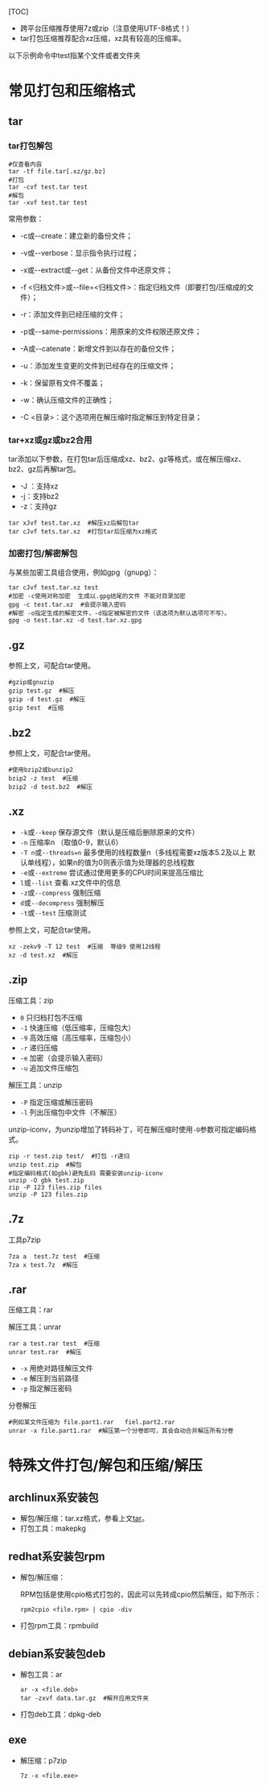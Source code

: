 [TOC]

- 跨平台压缩推荐使用7z或zip（注意使用UTF-8格式！）
- tar打包压缩推荐配合xz压缩，xz具有较高的压缩率。

以下示例命令中test指某个文件或者文件夹

# 常见打包和压缩格式

## tar

### tar打包解包

```shell
#仅查看内容
tar -tf file.tar[.xz/gz.bz]
#打包
tar -cvf test.tar test
#解包
tar -xvf test.tar test
```

常用参数：

- -c或--create：建立新的备份文件；

- -v或--verbose：显示指令执行过程；

- -x或--extract或--get：从备份文件中还原文件；

- -f <归档文件>或--file=<归档文件>：指定归档文件（即要打包/压缩成的文件）；

- -r：添加文件到已经压缩的文件；

- -p或--same-permissions：用原来的文件权限还原文件；

- -A或--catenate：新增文件到以存在的备份文件；

- -u：添加发生变更的文件到已经存在的压缩文件；

- -k：保留原有文件不覆盖；

- -w：确认压缩文件的正确性；

- -C <目录>：这个选项用在解压缩时指定解压到特定目录；

### tar+xz或gz或bz2合用

tar添加以下参数，在打包tar后压缩成xz、bz2、gz等格式，或在解压缩xz、bz2、gz后再解tar包。

- -J ：支持xz
- -j：支持bz2
- -z：支持gz

```shell
tar xJvf test.tar.xz  #解压xz后解包tar
tar cJvf tets.tar.xz  #打包tar后压缩为xz格式
```

### 加密打包/解密解包

与某些加密工具组合使用，例如gpg（gnupg）：

```shell
tar cJvf test.tar.xz test
#加密 -c使用对称加密  生成以.gpg结尾的文件 不能对目录加密
gpg -c test.tar.xz  #会提示输入密码
#解密 -o指定生成的解密文件，-d指定被解密的文件（该选项为默认选项可不写）。
gpg -o test.tar.xz -d test.tar.xz.gpg
```

## .gz

参照上文，可配合tar使用。

```shell
#gzip或gnuzip
gzip test.gz  #解压
gzip -d test.gz  #解压
gzip test  #压缩
```

## .bz2

参照上文，可配合tar使用。

```shell
#使用bzip2或bunzip2
bzip2 -z test  #压缩
bzip2 -d test.bz2  #解压
```

## .xz

- `-k`或`--keep`  保存源文件（默认是压缩后删除原来的文件） 
- `-n`  压缩率n （取值0-9，默认6）
- `-T n`或`--threads=n`  最多使用的线程数量n（多线程需要xz版本5.2及以上  默认单线程），如果n的值为0则表示值为处理器的总线程数
- `-e`或`--extreme`  尝试通过使用更多的CPU时间来提高压缩比
- `l`或`--list`  查看.xz文件中的信息
- `-z`或`--compress`  强制压缩
- `d`或`--decompress`  强制解压
- `-t`或`--test`  压缩测试

参照上文，可配合tar使用。

```shell
xz -zekv9 -T 12 test  #压缩  等级9 使用12线程
xz -d test.xz  #解压
```

## .zip

压缩工具：zip

- `0`  只归档打包不压缩
- `-1`  快速压缩（低压缩率，压缩包大）
- `-9`  高效压缩（高压缩率，压缩包小）
- `-r`  递归压缩
- `-e`  加密（会提示输入密码）
- `-u`  追加文件压缩包

解压工具：unzip

- `-P`  指定压缩或解压密码
- `-l`  列出压缩包中文件（不解压）

unzip-iconv，为unzip增加了转码补丁，可在解压缩时使用`-O`参数可指定编码格式。

```shell
zip -r test.zip test/  #打包 -r递归
unzip test.zip  #解包
#指定编码格式(如gbk)避免乱码 需要安装unzip-iconv
unzip -O gbk test.zip
zip -P 123 files.zip files
unzip -P 123 files.zip
```

## .7z

工具p7zip

```shell
7za a  test.7z test  #压缩
7za x test.7z  #解压
```

## .rar

压缩工具：rar

解压工具：unrar

```shell
rar a test.rar test  #压缩
unrar test.rar  #解压
```

- `-x`  用绝对路径解压文件
- `-e`  解压到当前路径
- `-p`  指定解压密码

分卷解压

```shell
#例如某文件压缩为 file.part1.rar   fiel.part2.rar
unrar -x file.part1.rar  #解压第一个分卷即可，其会自动合并解压所有分卷
```

# 特殊文件打包/解包和压缩/解压

## archlinux系安装包

- 解包/解压缩：tar.xz格式，参看上文[tar](#tar)。
- 打包工具：makepkg

## redhat系安装包rpm

- 解包/解压缩：

  RPM包括是使用cpio格式打包的，因此可以先转成cpio然后解压，如下所示：

  ```shell
  rpm2cpio <file.rpm> | cpio -div
  ```

- 打包rpm工具：rpmbuild

## debian系安装包deb

- 解包工具：ar

  ```shell
  ar -x <file.deb>
  tar -zxvf data.tar.gz  #解开应用文件夹
  ```

- 打包deb工具：dpkg-deb

## exe

- 解压缩：p7zip

  ```shell
  7z -x <file.exe>
  ```


